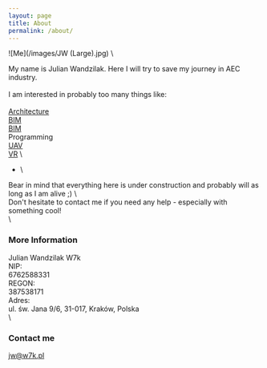 ```yaml
---
layout: page
title: About
permalink: /about/
---
```

![Me](/images/JW (Large).jpg) \


My name is Julian Wandzilak. Here I will try to save my journey in AEC industry. \
 \
I am interested in probably too many things like: \
 \
[Architecture](https://w7k.pl/architecture/) \
[BIM](https://w7k.pl/bim/) \
[BIM](https://w7k.pl/bim/) \
Programming \
[UAV](https://w7k.pl/uav/) \
[VR](https://w7k.pl/vr/) \
+ \

Bear in mind that everything here is under construction and probably will as long as I am alive ;) \ 
 \
Don't hesitate to contact me if you need any help - especially with something cool! \
 \
### More Information

Julian Wandzilak W7k \
NIP: \
6762588331 \
REGON: \
387538171 \
Adres: \
ul. św. Jana 9/6, 31-017, Kraków, Polska \
 \
### Contact me

jw@w7k.pl
